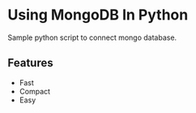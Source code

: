# Using MongoDB In Python
Sample python script to connect mongo database.

## Features 
  - Fast
  - Compact
  - Easy
